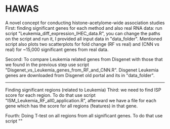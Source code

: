 # HAWAS
A novel concept for conducting histone-acetylome-wide association studies
First: finding significant genes for each method and also real RNA data: run script "Leukemia_diff_expression_IHEC_data.R", you can change the paths on the script and run it, I provided all input data in "data_folder". Mentioned script also plots two scatterplots for fold change (RF vs real) and (CNN vs real) for ~15,000 significant genes from real data.

Second: To compare Leukemia related genes from Disgenet with those that we found in the previous step use script "Disgenet_vs_Leukemia_genes_from_RF_and_CNN.R". Disgenet Leukemia genes are downloaded from Disgenet old portal and its in "data_folder".

____________________________________________________________________________________________________________________________________________

Finding significant regions (related to Leukemia)
Third: we need to find ISP score for each region. To do that use script "ISM_Leukemia_RF_all0_application.R", afterward we have a file for each gene which has the score for all regions (features) in that gene.

Fourth: Doing T-test on all regions from all significant genes. To do that use script ""
